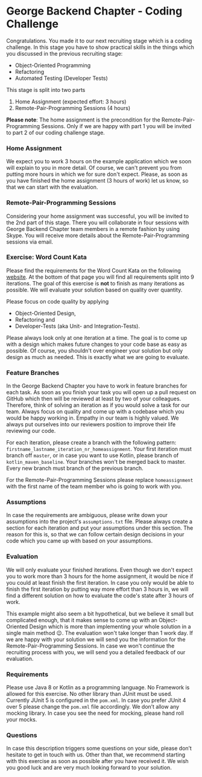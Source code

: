 # George Backend Chapter - Coding Challenge
Congratulations. You made it to our next recruiting stage which is a coding challenge. In this stage you have to show practical skills in the things which you discussed in the previous recruiting stage:
- Object-Oriented Programming
- Refactoring
- Automated Testing (Developer Tests)

This stage is split into two parts
1. Home Assignment (expected effort: 3 hours)
2. Remote-Pair-Programming Sessions (4 hours)

__Please note__: The home assignment is the precondition for the Remote-Pair-Programming Sessions. Only if we are happy with part 1 you will be invited to part 2 of our coding challenge stage. 

### Home Assignment 
We expect you to work 3 hours on the example application which we soon will explain to you in more detail. Of course, we can't prevent you from putting more hours in which we for sure don't expect. Please, as soon as you have finished the home assignment (3 hours of work) let us know, so that we can start with the evaluation.

### Remote-Pair-Programming Sessions
Considering your home assignment was successful, you will be invited to the 2nd part of this stage. There you will collaborate in four sessions with George Backend Chapter team members in a remote fashion by using Skype. You will receive more details about the Remote-Pair-Programming sessions via email.

### Exercise: Word Count Kata
Please find the requirements for the Word Count Kata on the following [website](https://ccd-school.de/coding-dojo/#cd8). At the bottom of that page you will find all requirements split into 9 iterations. The goal of this exercise is __not__ to finish as many iterations as possible. We will evaluate your solution based on quality over quantity. 

Please focus on code quality by applying
- Object-Oriented Design, 
- Refactoring and 
- Developer-Tests (aka Unit- and Integration-Tests).

Please always look only at one iteration at a time. The goal is to come up with a design which makes future changes to your code base as easy as possible. Of course, you shouldn't over engineer your solution but only design as much as needed. This is exactly what we are going to evaluate.

### Feature Branches
In the George Backend Chapter you have to work in feature branches for each task. As soon as you finish your task you will open up a pull request on GitHub which then will be reviewed at least by two of your colleagues. Therefore, think of solving an iteration as if you would solve a task for our team. Always focus on quality and come up with a codebase which you would be happy working in. Empathy in our team is highly valued. We always put ourselves into our reviewers position to improve their life reviewing our code.

For each iteration, please create a branch with the following pattern: `firstname_lastname_iteration_nr_homeassignment`. Your first iteration must branch off `master`, or in case you want to use Kotlin, please branch of `kotlin_maven_baseline`. Your branches won't be merged back to master. Every new branch must branch of the previous branch.

For the Remote-Pair-Programming Sessions please replace ``homeassignment`` with the first name of the team member who is going to work with you.

### Assumptions 
In case the requirements are ambiguous, please write down your assumptions into the project's `assumptions.txt` file. Please always create a section for each iteration and put your assumptions under this section. The reason for this is, so that we can follow certain design decisions in your code which you came up with based on your assumptions.

### Evaluation
We will only evaluate your finished iterations. Even though we don't expect you to work more than 3 hours for the home assignment, it would be nice if you could at least finish the first iteration. In case you only would be able to finish the first iteration by putting way more effort than 3 hours in, we will find a different solution on how to evaluate the code's state after 3 hours of work.

This example might also seem a bit hypothetical, but we believe it small but complicated enough, that it makes sense to come up with an Object-Oriented Design which is more than implementing your whole solution in a single main method 😉. The evaluation won't take longer than 1 work day. If we are happy with your solution we will send you the information for the Remote-Pair-Programming Sessions. In case we won't continue the recruiting process with you, we will send you a detailed feedback of our evaluation.

### Requirements
Please use Java 8 or Kotlin as a programming language. No Framework is allowed for this exercise. No other library than JUnit must be used. Currently JUnit 5 is configured in the `pom.xml`. In case you prefer JUnit 4 over 5 please change the `pom.xml` file accordingly. We don’t allow any mocking library. In case you see the need for mocking, please hand roll your mocks.

### Questions
In case this description triggers some questions on your side, please don’t hesitate to get in touch with us. Other than that, we recommend starting with this exercise as soon as possible after you have received it. We wish you good luck and are very much looking forward to your solution.
